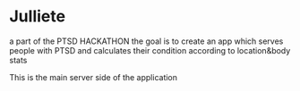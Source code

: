 # Julliete
a part of the PTSD HACKATHON
the goal is to create an app which serves people with PTSD and calculates their condition according to location&body stats

This is the main server side of the application

